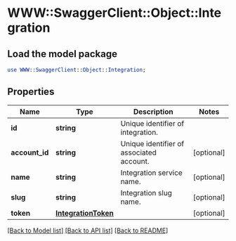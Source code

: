# WWW::SwaggerClient::Object::Integration

## Load the model package
```perl
use WWW::SwaggerClient::Object::Integration;
```

## Properties
Name | Type | Description | Notes
------------ | ------------- | ------------- | -------------
**id** | **string** | Unique identifier of integration. | 
**account_id** | **string** | Unique identifier of associated account. | [optional] 
**name** | **string** | Integration service name. | [optional] 
**slug** | **string** | Integration slug name. | [optional] 
**token** | [**IntegrationToken**](IntegrationToken.md) |  | [optional] 

[[Back to Model list]](../README.md#documentation-for-models) [[Back to API list]](../README.md#documentation-for-api-endpoints) [[Back to README]](../README.md)


